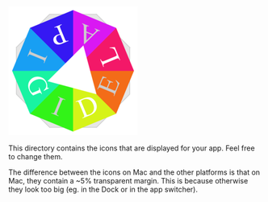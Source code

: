 ![Sample app icon](full/icon_full_256.png)

This directory contains the icons that are displayed for your app. Feel free to
change them.

The difference between the icons on Mac and the other platforms is that on Mac,
they contain a ~5% transparent margin. This is because otherwise they look too
big (eg. in the Dock or in the app switcher).
